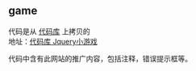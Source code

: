 ## game
代码是从 [代码库](http://www.dmaku.com/) 上拷贝的  
地址：[代码库 Jquery小游戏](http://www.dmaku.com/jquery-game-1/)  
  
代码中含有此网站的推广内容，包括注释，错误提示框等。
